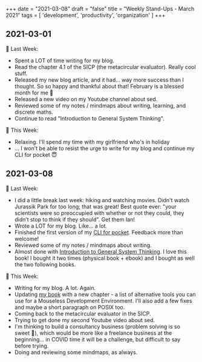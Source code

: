 +++
date = "2021-03-08"
draft = "false"
title = "Weekly Stand-Ups - March 2021"
tags = [
    'development',
    'productivity',
    'organization'
]
+++

## 2021-03-01

💫 Last Week:

* Spent a LOT of time writing for my blog.
* Read the chapter 4.1 of the SICP (the metacircular evaluator). Really cool stuff.
* Released my new blog article, and it had... way more success than I thought. So so happy and thankful about that! February is a blessed month for me 🥰
* Released a new video on my Youtube channel about sed.
* Reviewed some of my notes / mindmaps about writing, learning, and discrete maths.
* Continue to read "Introduction to General System Thinking".

🔨 This Week:

* Relaxing. I'll spend my time with my girlfriend who's in holiday
* ... I won't be able to resist the urge to write for my blog and continue my CLI for pocket 😇

## 2021-03-08

💫 Last Week:

* I did a little break last week: hiking and watching movies. Didn't watch Jurassik Park for too long; that was great! Best quote ever: "your scientists were so preoccupied with whether or not they could, they didn’t stop to think if they should". Get them Ian!
* Wrote a LOT for my blog. Like... a lot.
* Finished the first version of my [CLI for pocket](https://github.com/Phantas0s/gocket). Feedback more than welcome!
* Reviewed some of my notes / mindmaps about writing.
* Almost done with [Introduction to General System Thinking](https://www.goodreads.com/book/show/583766.An_Introduction_to_General_Systems_Thinking). I love this book! I bought it two times (physical book + ebook) and I bought as well the two following books.

🔨 This Week:

* Writing for my blog. A lot. Again.
* Updating [my book](https://themouseless.dev) with a new chapter - a list of alternative tools you can use for a Mouseless Development Environment. I'll also add a few fixes and maybe a short paragraph on POSIX too.
* Coming back to the metacircular evaluator in the SICP.
* Trying to get done my second Youtube video about sed.
* I'm thinking to build a consultancy business (problem solving is so sweet 💖), which would be more like a freelance business at the beginning... in COVID time it will be a challenge, but difficult to say before trying.
* Doing and reviewing some mindmaps, as always.

